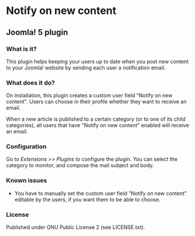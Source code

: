 # Notify on new content
## Joomla! 5 plugin

### What is it?
This plugin helps keeping your users up to date when you post new content to your Joomla! website by sending each user a notification email.

### What does it do?
On installation, this plugin creates a custom user field "Notify on new content". Users can choose in their profile whether they want to receive an email.

When a new article is published to a certain category (or to one of its child categories), all users that have "Notify on new content" enabled will receive an email.

### Configuration
Go to *Extensions >> Plugins* to configure the plugin. You can select the category to monitor, and compose the mail subject and body.

### Known issues
* You have to manually set the custom user field "Notify on new content" editable by the users, if you want them to be able to choose.

### License
Published under GNU Public License 2 (see LICENSE.txt).